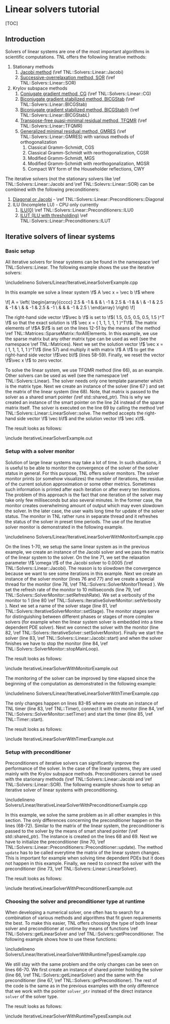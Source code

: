 # Linear solvers tutorial

[TOC]

## Introduction

Solvers of linear systems are one of the most important algorithms in scientific computations. TNL offers the followiing iterative methods:

1. Stationary methods
   1. [Jacobi method](https://en.wikipedia.org/wiki/Jacobi_method) (\ref TNL::Solvers::Linear::Jacobi)
   2. [Successive-overrelaxation method, SOR]([https://en.wikipedia.org/wiki/Successive_over-relaxation]) (\ref TNL::Solvers::Linear::SOR)
2. Krylov subspace methods
   1. [Conjugate gradient method, CG](https://en.wikipedia.org/wiki/Conjugate_gradient_method) (\ref TNL::Solvers::Linear::CG)
   2. [Biconjugate gradient stabilized method, BICGStab](https://en.wikipedia.org/wiki/Biconjugate_gradient_stabilized_method) (\ref TNL::Solvers::Linear::BICGStab)
   3. [Biconjugate gradient stabilized method, BICGStab(l)](https://dspace.library.uu.nl/bitstream/handle/1874/16827/sleijpen_93_bicgstab.pdf) (\ref TNL::Solvers::Linear::BICGStabL)
   4. [Transpose-free quasi-minimal residual method, TFQMR]([https://second.wiki/wiki/algoritmo_tfqmr]) (\ref TNL::Solvers::Linear::TFQMR)
   5. [Generalized minimal residual method, GMRES](https://en.wikipedia.org/wiki/Generalized_minimal_residual_method) (\ref TNL::Solvers::Linear::GMRES) with various methods of orthogonalization
      1. Classical Gramm-Schmidt, CGS
      2. Classical Gramm-Schmidt with reorthogonalization, CGSR
      3. Modified Gramm-Schmidt, MGS
      4. Modified Gramm-Schmidt with reorthogonalization, MGSR
      5. Compact WY form of the Householder reflections, CWY

The iterative solvers (not the stationary solvers like \ref TNL::Solvers::Linear::Jacobi and \ref TNL::Solevrs::Linear::SOR) can be combined with the following preconditioners:

1. [Diagonal or Jacobi](http://netlib.org/linalg/html_templates/node55.html) - \ref TNL::Solvers::Linear::Preconditioners::Diagonal
2. ILU (Incomplete LU) - CPU only currently
   1. [ILU(0)](https://en.wikipedia.org/wiki/Incomplete_LU_factorization) \ref TNL::Solvers::Linear::Preconditioners::ILU0
   2. [ILUT (ILU with thresholding)](https://www-users.cse.umn.edu/~saad/PDF/umsi-92-38.pdf) \ref TNL::Solvers::Linear::Preconditioners::ILUT

## Iterative solvers of linear systems

### Basic setup

All iterative solvers for linear systems can be found in the namespace \ref TNL::Solvers::Linear. The following example shows the use the iterative solvers:

\includelineno Solvers/Linear/IterativeLinearSolverExample.cpp

In this example we solve a linear system \f$ A \vec x = \vec b \f$ where

\f[
A = \left(
\begin{array}{cccc}
 2.5 & -1   &      &      &      \\
-1   &  2.5 & -1   &      &      \\
     & -1   &  2.5 & -1   &      \\
     &      & -1   &  2.5 & -1   \\
     &      &      & -1   &  2.5 \\
\end{array}
\right)
\f]

The right-hand side vector \f$\vec b \f$ is set to \f$( 1.5, 0.5, 0.5, 0.5, 1.5 )^T \f$ so that the exact solution is \f$ \vec x = ( 1, 1, 1, 1, 1 )^T\f$. The matrix elements of \f$A $\f$ is set on the lines 12-51 by the means of the method \ref TNL::Matrices::SparseMatrix::forAllElements. In this example, we use the sparse matrix but any other matrix type can be used as well (see the namespace \ref TNL::Matrices). Next we set the solution vector \f$ \vec x = ( 1, 1, 1, 1, 1 )^T\f$ (line 57) and multiply it with matrix \f$ A \f$ to get the right-hand side vector \f$\vec b\f$ (lines 58-59). Finally, we reset the vector \f$\vec x \f$ to zero vector.

To solve the linear system, we use TFQMR method (line 66), as an example. Other solvers can be used as well (see the namespace \ref TNL::Solvers::Linear). The solver needs only one template parameter which is the matrix type. Next we create an instance of the solver (line 67 ) and set the matrix of the linear system (line 68). Note, that matrix is passed to the solver as a shared smart pointer (\ref std::shared_ptr). This is why we created an instance of the smart pointer on the line 24 instead of the sparse matrix itself. The solver is executed on the line 69 by calling the method \ref TNL::Solvers::Linear::LinearSolver::solve. The method accepts the right-hand side vector \f$ \vec b\f$ and the solution vector \f$ \vec x\f$.

The result looks as follows:

\include IterativeLinearSolverExample.out

### Setup with a solver monitor

Solution of large linear systems may take a lot of time. In such situations, it is useful to be able to monitor the convergence of the solver of the solver status in general. For this purpose, TNL offers solver monitors. The solver monitor prints (or somehow visualizes) the number of iterations, the residue of the current solution approximation or some other metrics. Sometimes such information is printed after each iteration or after every ten iterations. The problem of this approach is the fact that one iteration of the solver may take only few milliseconds but also several minutes. In the former case, the monitor creates overwhelming amount of output which may even slowdown the solver. In the later case, the user waits long time for update of the solver status. The monitor in TNL rather runs in separate thread and it refreshes the status of the solver in preset time periods. The use of the iterative solver monitor is demonstrated in the following example.

\includelineno Solvers/Linear/IterativeLinearSolverWithMonitorExample.cpp

On the lines 1-70, we setup the same linear system as in the previous example, we create an instance of the Jacobi solver and we pass the matrix of the linear system to the solver. On the line 71, we set the relaxation parameter \f$ \omega \f$ of the Jacobi solver to 0.0005 (\ref TNL::Solvers::Linear::Jacobi). The reason is to slowdown the convergence because we want to see some iterations in this example. Next we create an instance of the solver monitor (lines 76 and 77) and we create a special thread for the monitor (line 78, \ref TNL::Solvers::SolverMonitorThread ). We set the refresh rate of the monitor to 10 milliseconds (line 79, \ref TNL::Solvers::SolverMonitor::setRefreshRate). We set a verbosity of the monitor to 1 (line 80 \ref TNL::Solvers::IterativeSolverMonitor::setVerbosity ). Next we set a name of the solver stage (line 81, \ref TNL::Solvers::IterativeSolverMonitor::setStage). The monitor stages serve for distinguishing between different phases or stages of more complex solvers (for example when the linear system solver is embedded into a time dependent PDE solver). Next we connect the solver with the monitor (line 82, \ref TNL::Solvers::IterativeSolver::setSolverMonitor). Finally we start the solver (line 83, \ref TNL::Solvers::Linear::Jacobi::start) and when the solver finishes we have to stop the monitor (line 84, \ref TNL::Solvers::SolverMonitor::stopMainLoop).

The result looks as follows:

\include IterativeLinearSolverWithMonitorExample.out

The monitoring of the solver can be improved by time elapsed since the beginning of the computation as demonstrated in the following example:

\includelineno Solvers/Linear/IterativeLinearSolverWithTimerExample.cpp

The only changes happen on lines 83-85 where we create an instance of TNL timer (line 83, \ref TNL::Timer), connect it with the monitor (line 84, \ref TNL::Solvers::SolverMonitor::setTimer) and start the timer (line 85, \ref TNL::Timer::start).

The result looks as follows:

\include IterativeLinearSolverWithTimerExample.out

### Setup with preconditioner

Preconditioners of iterative solvers can significantly improve the performance of the solver. In the case of the linear systems, they are used mainly with the Krylov subspace methods. Preconditioners cannot be used with the starionary methods (\ref TNL::Solvers::Linear::Jacobi and \ref TNL::Solvers::Linear::SOR). The following example shows how to setup an iterative solver of linear systems with preconditioning.

\includelineno Solvers/Linear/IterativeLinearSolverWithPreconditionerExample.cpp

In this example, we solve the same problem as in all other examples in this section. The only differences concerning the preconditioner happen on the lines (68-72). Similar to the matrix of the linear system, the preconditioner is passed to the solver by the means of  smart shared pointer (\ref std::shared_ptr). The instance is created on the lines 68 and 69. Next we have to initialize the preconditioner (line 70, \ref TNL::Solvers::Linear::Preconditioners::Preconditioner::update). The method `update` has to be called everytime the matrix of the linear system changes. This is important for example when solving time dependent PDEs but it does not happen in this example. Finally, we need to connect the solver with the preconditioner (line 73, \ref TNL::Solvers::Linear::LinearSolver).

The result looks as follows:

\include IterativeLinearSolverWithPreconditionerExample.out

### Choosing the solver and preconditioner type at runtime

When developing a numerical solver, one often has to search for a combination of various methods and algorithms that fit given requirements the best. To make this easier, TNL offers choosing the type of both linear solver and preconditioner at runtime by means of functions \ref TNL::Solvers::getLinearSolver and \ref TNL::Solvers::getPreconditioner. The following example shows how to use these functions:

\includelineno Solvers/Linear/IterativeLinearSolverWithRuntimeTypesExample.cpp

We still stay with the same problem and the only changes can be seen on lines 66-70. We first create an instance of shared pointer holding the solver (line 66, \ref TNL::Solvers::getLinearSolver) and the same with the preconditioner (line 67, \ref TNL::Solvers::getPreconditioner). The rest of the code is the same as in the previous examples with the only difference that we work with the pointer `solver_ptr` instead of the direct instance `solver` of the solver type.

The result looks as follows:

\include IterativeLinearSolverWithRuntimeTypesExample.out
